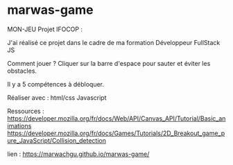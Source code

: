 # marwas-game

MON-JEU
Projet IFOCOP : 

J'ai réalisé ce projet dans le cadre de ma formation Développeur FullStack JS

Comment jouer ? Cliquer sur la barre d'espace pour sauter et éviter les obstacles.

Il y a 5 compétences à débloquer.

Réaliser avec : html/css Javascript

Ressources : https://developer.mozilla.org/fr/docs/Web/API/Canvas_API/Tutorial/Basic_animations https://developer.mozilla.org/fr/docs/Games/Tutorials/2D_Breakout_game_pure_JavaScript/Collision_detection

lien : https://marwachgu.github.io/marwas-game/
